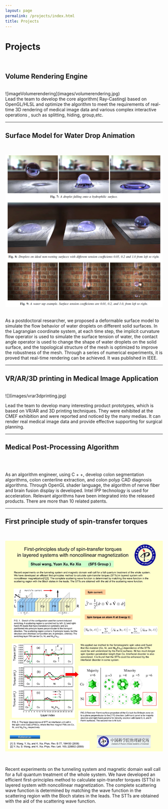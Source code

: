 ```yaml
---
layout: page
permalink: /projects/index.html
title: Projects
---
```


# Projects

<br>

## Volume Rendering Engine
<br>
![imageVolumerendering](images/volumerendering.jpg)

<br>
Lead the team to develop the core algorithm( Ray-Casting) based on OpenGL/HLSL and optimize the algorithm to meet the requirements of real-time 3D rendering of medical image data and various complex interactive operations , such as splitting, hiding, group,etc.

---

##  Surface Model for Water Drop Animation
<br>

![](images/droplet.jpg)

<br>
As a postdoctoral researcher, we proposed a deformable surface model to simulate the flow behavior of water droplets on different solid surfaces. In the Lagrangian coordinate system, at each time step, the implicit curvature flow operator is used to simulate the surface tension of water, the contact angle operator is used to change the shape of water droplets on the solid surface, and the topological structure of the mesh is optimized to improve the robustness of the mesh. Through a series of numerical experiments, it is proved that real-time rendering can be achieved.  It was published in IEEE.

---

## VR/AR/3D printing in Medical Image Application

<br>
![](images/vrar3dprinting.jpg)
<br>


Lead the team to develop many interesting product prototypes, which is based on VR/AR and 3D printing techniques.  They were  exhibited at the CMEF exhibition and were reported and noticed by the many medias. It can render real medical image data and provide effective supporting for surgical planning. 


---

## Medical Post-Processing Algorithm

<br>

<br>


As an algorithm engineer, using C + +, develop colon segmentation algorithms, colon centerline extraction, and colon polyp CAD diagnosis algorithms. Through OpenGL shader language, the algorithm of nerve fiber and brain fusion display is developed. Intel IPP technology is used for acceleration. Relevant algorithms have been integrated into the released products. There are more than 10 related patents.

---

## First principle study of spin-transfer torques

<br>

![](images/poster.jpg)

<br>

Recent experiments on the tunneling system and magnetic domain wall call for a full quantum treatment of the whole system. We have developed an efficient first-principles method to calculate spin-transfer torques (STTs) in layered system with noncollinear magnetization. The complete scattering wave function is determined by matching the wave function in the scattering region with the Bloch states in the leads. The STTs are obtained with the aid of the scattering wave function. 

